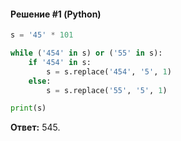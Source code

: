 #### Решение #1 (Python)
```python
s = '45' * 101

while ('454' in s) or ('55' in s):
	if '454' in s:
		s = s.replace('454', '5', 1)
	else:
		s = s.replace('55', '5', 1)

print(s)
```
**Ответ:** 545.
